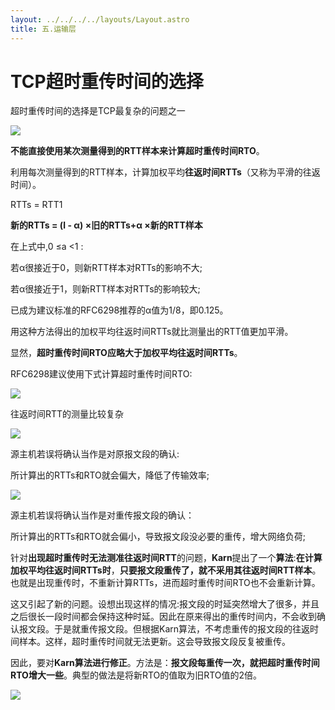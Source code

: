 ```yaml
---
layout: ../../../../layouts/Layout.astro
title: 五.运输层
---
```


# TCP超时重传时间的选择

超时重传时间的选择是TCP最复杂的问题之一

![](https://img.0pt.icu/computernet/5-6/5-6-1.png)

**不能直接使用某次测量得到的RTT样本来计算超时重传时间RTO**。

利用每次测量得到的RTT样本，计算加权平均**往返时间RTTs**（又称为平滑的往返时间）。

RTTs = RTT1

**新的RTTs = (l - α) ×旧的RTTs+α ×新的RTT样本**

在上式中,0 ≤a <1 :

若α很接近于0，则新RTT样本对RTTs的影响不大;

若α很接近于1，则新RTT样本对RTTs的影响较大;

已成为建议标准的RFC6298推荐的α值为1/8，即0.125。

用这种方法得出的加权平均往返时间RTTs就比测量出的RTT值更加平滑。

显然，**超时重传时间RTO应略大于加权平均往返时间RTTs**。

RFC6298建议使用下式计算超时重传时间RTO:

![](https://img.0pt.icu/computernet/5-6/5-6-2.png)

往返时间RTT的测量比较复杂

![](https://img.0pt.icu/computernet/5-6/5-6-3.png)

源主机若误将确认当作是对原报文段的确认:

所计算出的RTTs和RTO就会偏大，降低了传输效率;

![](https://img.0pt.icu/computernet/5-6/5-6-4.png)

源主机若误将确认当作是对重传报文段的确认：

所计算出的RTTs和RTO就会偏小，导致报文段没必要的重传，增大网络负荷;

针对**出现超时重传时无法测准往返时间RTT**的问题，**Karn**提出了一个**算法**:**在计算加权平均往返时间RTTs时**，**只要报文段重传了，就不采用其往返时间RTT样本**。也就是出现重传时，不重新计算RTTs，进而超时重传时间RTO也不会重新计算。

这又引起了新的问题。设想出现这样的情况:报文段的时延突然增大了很多，并且之后很长一段时间都会保持这种时延。因此在原来得出的重传时间内，不会收到确认报文段。于是就重传报文段。但根据Karn算法，不考虑重传的报文段的往返时间样本。这样，超时重传时间就无法更新。这会导致报文段反复被重传。

因此，要对**Karn算法进行修正**。方法是：**报文段每重传一次，就把超时重传时间RTO增大一些**。典型的做法是将新RTO的值取为旧RTO值的2倍。

![](https://img.0pt.icu/computernet/5-6/5-6-5.png)
